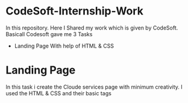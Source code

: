 # CodeSoft-Internship-Work
In this repository. Here I Shared my work which is given by CodeSoft. Basicall Codesoft gave me 3 Tasks
- Landing Page With help of HTML & CSS

# Landing Page
In this task i create the Cloude services page with minimum creativity. I used the HTML & CSS and their basic tags 
